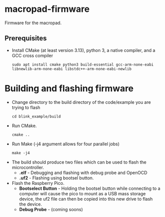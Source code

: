 # macropad-firmware

Firmware for the macropad.

## Prerequisites

- Install CMake (at least version 3.13), python 3, a native compiler, and a GCC cross compiler
  ```
  sudo apt install cmake python3 build-essential gcc-arm-none-eabi libnewlib-arm-none-eabi libstdc++-arm-none-eabi-newlib
  ```

# Building and flashing firmware

- Change directory to the build directory of the code/example you are trying to flash
  ```
  cd blink_example/build
  ```
- Run CMake.
  ```
  cmake ..
  ```
- Run Make (-j4 argument allows for four parallel jobs)
  ```
  make -j4
  ```
- The build should produce two files which can be used to flash the microcontroller.
  - **.elf** - Debugging and flashing with debug probe and OpenOCD
  - **.uf2** - Flashing using bootsel button.
- Flash the Raspberry Pico.
  - **Bootselect Button** - Holding the bootsel button while connecting to a computer will cause the pico to mount as a USB mass storage device, the uf2 file can then be copied into this new drive to flash the device.
  - **Debug Probe** - (coming soons)
